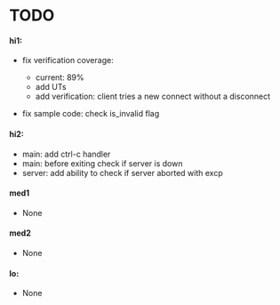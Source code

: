 # TODO

#### hi1:

* fix verification coverage:
    * current: 89%
    * add UTs
    * add verification: client tries a new connect without a
      disconnect

* fix sample code: check is_invalid flag

#### hi2:

* main: add ctrl-c handler
* main: before exiting check if server is down
* server: add ability to check if server aborted with excp

#### med1

* None

#### med2

* None

#### lo:

* None
